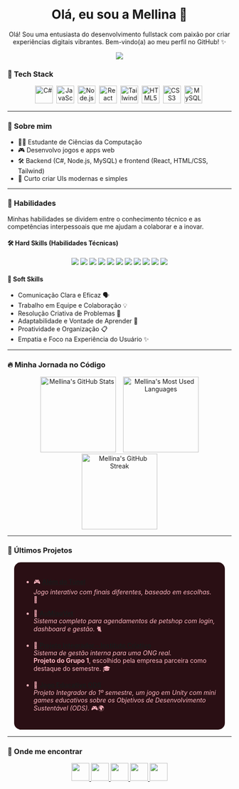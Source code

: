 <h1 align="center">
  Olá, eu sou a Mellina 🌸
</h1>

<p align="center">
  Olá! Sou uma entusiasta do desenvolvimento fullstack com paixão por criar experiências digitais vibrantes. Bem-vindo(a) ao meu perfil no GitHub! ✨
</p>

<p align="center">
  <img src="https://readme-typing-svg.herokuapp.com/?color=FFB6C1&center=true&vCenter=true&lines=Desenvolvedora+Fullstack;🌸+C%23,+JS+e+Node.js;🌸+React,+API+e+UI/UX;🌸+Ship+it+🚀" />
</p>


### 🌸 Tech Stack
<div align="center">
  <img src="https://cdn.jsdelivr.net/gh/devicons/devicon/icons/csharp/csharp-original.svg" width="40" alt="C#" />  
  <img src="https://cdn.jsdelivr.net/gh/devicons/devicon/icons/javascript/javascript-original.svg" width="40" alt="JavaScript" />  
  <img src="https://cdn.jsdelivr.net/gh/devicons/devicon/icons/nodejs/nodejs-original.svg" width="40" alt="Node.js" />  
  <img src="https://cdn.jsdelivr.net/gh/devicons/devicon/icons/react/react-original.svg" width="40" alt="React" />  
  <img src="https://cdn.jsdelivr.net/gh/devicons/devicon/icons/tailwindcss/tailwindcss-plain.svg" width="40" alt="Tailwind CSS" />  
  <img src="https://cdn.jsdelivr.net/gh/devicons/devicon/icons/html5/html5-original.svg" width="40" alt="HTML5" />  
  <img src="https://cdn.jsdelivr.net/gh/devicons/devicon/icons/css3/css3-original.svg" width="40" alt="CSS3" />  
  <img src="https://cdn.jsdelivr.net/gh/devicons/devicon/icons/mysql/mysql-original.svg" width="40" alt="MySQL" />  
</div>

---

### 🎀 Sobre mim

- 👩‍💻 Estudante de Ciências da Computação  
- 🎮 Desenvolvo jogos e apps web  
- 🛠️ Backend (C#, Node.js, MySQL) e frontend (React, HTML/CSS, Tailwind)  
- 🎨 Curto criar UIs modernas e simples  

---

### 🌸 Habilidades

Minhas habilidades se dividem entre o conhecimento técnico e as competências interpessoais que me ajudam a colaborar e a inovar.

#### 🛠️ Hard Skills (Habilidades Técnicas)

<div align="center">
  <img src="https://img.shields.io/badge/-C%23-FFB6C1?style=for-the-badge&logo=c-sharp&logoColor=white" />
  <img src="https://img.shields.io/badge/-JavaScript-FF69B4?style=for-the-badge&logo=javascript&logoColor=white" />
  <img src="https://img.shields.io/badge/-Node.js-FFB6C1?style=for-the-badge&logo=node.js&logoColor=white" />
  <img src="https://img.shields.io/badge/-React-FF69B4?style=for-the-badge&logo=react&logoColor=white" />
  <img src="https://img.shields.io/badge/-HTML5-FFB6C1?style=for-the-badge&logo=html5&logoColor=white" />
  <img src="https://img.shields.io/badge/-CSS3-FF69B4?style=for-the-badge&logo=css3&logoColor=white" />
  <img src="https://img.shields.io/badge/-TailwindCSS-FFB6C1?style=for-the-badge&logo=tailwindcss&logoColor=white" />
  <img src="https://img.shields.io/badge/-APIs-FF69B4?style=for-the-badge&logo=graphql&logoColor=white" /> <!-- Usei GraphQL como ícone genérico para API -->
  <img src="https://img.shields.io/badge/-MySQL-FFB6C1?style=for-the-badge&logo=mysql&logoColor=white" />
  <img src="https://img.shields.io/badge/-UI%2FUX%20Design-FF69B4?style=for-the-badge&logo=figma&logoColor=white" /> <!-- Usei Figma como ícone para UI/UX -->
  <img src="https://img.shields.io/badge/-L%C3%B3gica%20de%20Programa%C3%A7%C3%A3o-FFB6C1?style=for-the-badge&logo=logic&logoColor=white" /> <!-- Ícone genérico para lógica -->
</div>

#### 🤝 Soft Skills 

- Comunicação Clara e Eficaz 🗣️
- Trabalho em Equipe e Colaboração 💡
- Resolução Criativa de Problemas 🤔
- Adaptabilidade e Vontade de Aprender 🌱
- Proatividade e Organização 📋
- Empatia e Foco na Experiência do Usuário ✨

---

### 🔥 Minha Jornada no Código

<div align="center">
  <!-- GitHub Stats -->
  <img src="https://github-readme-stats.vercel.app/api?username=Mellina-ship-it&show_icons=true&title_color=FFB6C1&icon_color=FF69B4&text_color=FFFFFF&bg_color=4B1A1F&border_radius=10&border_color=5D2E46" height="170" alt="Mellina's GitHub Stats" />
     <!-- Espaço entre os cards -->
  <!-- Most Used Languages (Standard Layout) -->
  <img src="https://github-readme-stats.vercel.app/api/top-langs/?username=Mellina-ship-it&title_color=FFB6C1&icon_color=FF69B4&text_color=FFFFFF&bg_color=4B1A1F&border_radius=10&border_color=5D2E46" height="170" alt="Mellina's Most Used Languages" />
  <br/> <!-- Quebra de linha para a Streak -->
  <!-- GitHub Streak -->
  <img src="https://github-readme-streak-stats.herokuapp.com/?user=Mellina-ship-it&streak_theme=pink&dates=FFB6C1&currStreakLabel=FF69B4&fire=FF1493&ring=FF69B4&sideLabels=FFB6C1&currStreakNum=FFFFFF&sideNums=FFFFFF&background=4B1A1F&border=5D2E46&hide_border=true" height="170" alt="Mellina's GitHub Streak" />
</div>

---

### 🧩 Últimos Projetos
<div style="background-color: #2A0F14; padding:20px; border-radius:15px; color: #FFB6C1; margin:15px">

- 🎮 <a href="https://github.com/Mellina-ship-it/Alem_do_tunel" target="_blank"><b>Além do Túnel</b></a>  
  <i>Jogo interativo com finais diferentes, baseado em escolhas.</i> 🌸

- 🐾 <a href="https://github.com/Mellina-ship-it/AuMiauVet" target="_blank"><b>AuMiauVet</b></a>  
  <i>Sistema completo para agendamentos de petshop com login, dashboard e gestão.</i> 🐈

- 🏫 <a href="https://github.com/2025-1-MCC2/Projeto1" target="_blank"><b>Projeto Integrador – Instituto Criativo</b></a>  
  <i>Sistema de gestão interna para uma ONG real.</i>  
  <strong>Projeto do Grupo 1</strong>, escolhido pela empresa parceira como destaque do semestre. 🎓

- 🎯 <a href="https://github.com/2024-2-MCC1/Projeto1" target="_blank"><b>Jogo Educativo ODS</b></a>  
  <i>Projeto Integrador do 1º semestre, um jogo em Unity com mini games educativos sobre os Objetivos de Desenvolvimento Sustentável (ODS).</i> 🎮🌍

</div>

---

### 🌸 Onde me encontrar
<div align="center">

<a href="https://github.com/Mellina-ship-it">
  <img src="https://img.shields.io/badge/-GitHub-FF69B4?style=for-the-badge&logo=github&logoColor=white" height="40" />
</a>
<a href="https://www.linkedin.com/in/mellina-bizinoto-618081227/">
  <img src="https://img.shields.io/badge/-LinkedIn-FF69B4?style=for-the-badge&logo=linkedin&logoColor=white" height="40" />
</a>
<a href="https://www.instagram.com/mpadua__?igsh=OTh4d2N3cWRmYms5&utm_source=qr">
  <img src="https://img.shields.io/badge/-Instagram-FF69B4?style=for-the-badge&logo=instagram&logoColor=white" height="40" />
</a>
<a href="mailto:bizinoto.mellina@gmail.com">
  <img src="https://img.shields.io/badge/-Gmail-FF69B4?style=for-the-badge&logo=gmail&logoColor=white" height="40" />
</a>
<a href="https://youtube.com/@mbspadua?si=j4HN7W6gvdU3bWp1">
  <img src="https://img.shields.io/badge/-YouTube-FF69B4?style=for-the-badge&logo=youtube&logoColor=white" height="40" />
</a>

</div>


